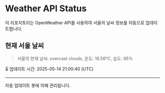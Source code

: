 
# Weather API Status

이 리포지토리는 OpenWeather API를 사용하여 서울의 날씨 정보를 자동으로 업데이트합니다.

## 현재 서울 날씨
> 서울의 현재 날씨: overcast clouds, 온도: 16.56°C, 습도: 95%

⏳ 업데이트 시간: 2025-05-14 21:00:40 (UTC)

---
자동 업데이트 봇에 의해 관리됩니다.
